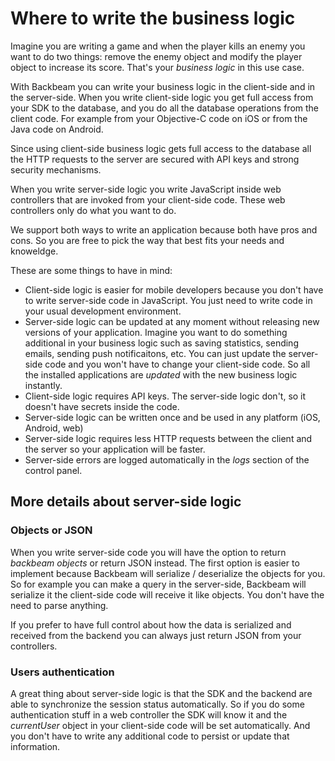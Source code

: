 # Where to write the business logic

Imagine you are writing a game and when the player kills an enemy you want to do two things: remove the enemy object and modify the player object to increase its score. That's your *business logic* in this use case.

With Backbeam you can write your business logic in the client-side and in the server-side. When you write client-side logic you get full access from your SDK to the database, and you do all the database operations from the client code. For example from your Objective-C code on iOS or from the Java code on Android.

Since using client-side business logic gets full access to the database all the HTTP requests to the server are secured with API keys and strong security mechanisms.

When you write server-side logic you write JavaScript inside web controllers that are invoked from your client-side code. These web controllers only do what you want to do.

We support both ways to write an application because both have pros and cons. So you are free to pick the way that best fits your needs and knoweldge.

These are some things to have in mind:

*  Client-side logic is easier for mobile developers because you don't have to write server-side code in JavaScript. You just need to write code in your usual development environment.
*  Server-side logic can be updated at any moment without releasing new versions of your application. Imagine you want to do something additional in your business logic such as saving statistics, sending emails, sending push notificaitons, etc. You can just update the server-side code and you won't have to change your client-side code. So all the installed applications are *updated* with the new business logic instantly.
*  Client-side logic requires API keys. The server-side logic don't, so it doesn't have secrets inside the code.
* Server-side logic can be written once and be used in any platform (iOS, Android, web)
* Server-side logic requires less HTTP requests between the client and the server so your application will be faster.
* Server-side errors are logged automatically in the *logs* section of the control panel.

## More details about server-side logic

### Objects or JSON

When you write server-side code you will have the option to return *backbeam objects* or return JSON instead. The first option is easier to implement because Backbeam will serialize / deserialize the objects for you. So for example you can make a query in the server-side, Backbeam will serialize it the client-side code will receive it like objects. You don't have the need to parse anything.

If you prefer to have full control about how the data is serialized and received from the backend you can always just return JSON from your controllers.

### Users authentication

A great thing about server-side logic is that the SDK and the backend are able to synchronize the session status automatically. So if you do some authentication stuff in a web controller the SDK will know it and the *currentUser* object in your client-side code will be set automatically. And you don't have to write any additional code to persist or update that information.

